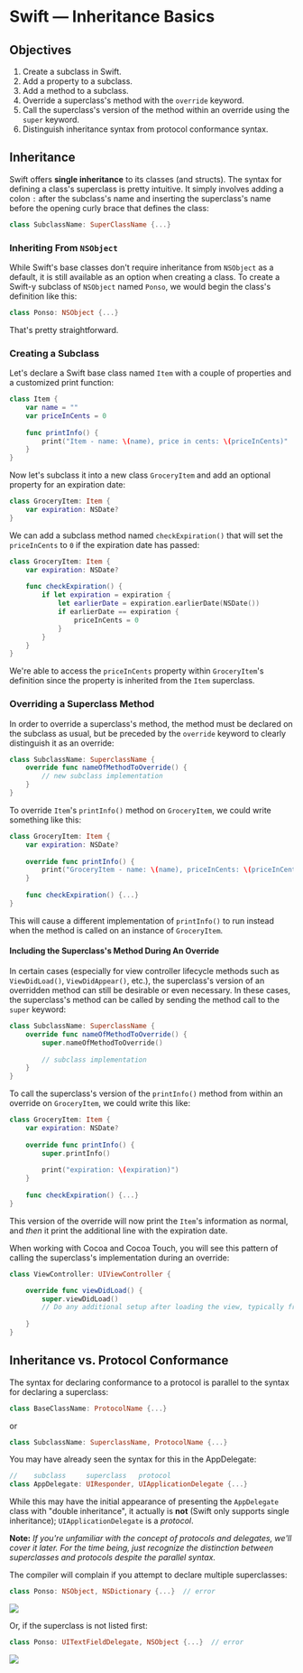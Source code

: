 # Swift — Inheritance Basics

## Objectives

1. Create a subclass in Swift.
2. Add a property to a subclass.
3. Add a method to a subclass.
4. Override a superclass's method with the `override` keyword.
5. Call the superclass's version of the method within an override using the `super` keyword.
6. Distinguish inheritance syntax from protocol conformance syntax.

## Inheritance

Swift offers **single inheritance** to its classes (and structs). The syntax for defining a class's superclass is pretty intuitive. It simply involves adding a colon `:` after the subclass's name and inserting the superclass's name before the opening curly brace that defines the class:

```swift
class SubclassName: SuperClassName {...}
```

### Inheriting From `NSObject`

While Swift's base classes don't require inheritance from `NSObject` as a default, it is still available as an option when creating a class. To create a Swift-y subclass of `NSObject` named `Ponso`, we would begin the class's definition like this:

```swift
class Ponso: NSObject {...}
```

That's pretty straightforward.

### Creating a Subclass

Let's declare a Swift base class named `Item` with a couple of properties and a customized print function:

```swift
class Item {
    var name = ""
    var priceInCents = 0
    
    func printInfo() {
        print("Item - name: \(name), price in cents: \(priceInCents)"
    }
}
```

Now let's subclass it into a new class `GroceryItem` and add an optional property for an expiration date:

```swift 
class GroceryItem: Item {
    var expiration: NSDate?
}
```

We can add a subclass method named `checkExpiration()` that will set the `priceInCents` to `0` if the expiration date has passed:

```swift 
class GroceryItem: Item {
    var expiration: NSDate?
    
    func checkExpiration() {
        if let expiration = expiration {
            let earlierDate = expiration.earlierDate(NSDate())
            if earlierDate == expiration {
                priceInCents = 0
            }
        }
    }
}
```
We're able to access the `priceInCents` property within `GroceryItem`'s definition since the property is inherited from the `Item` superclass.

### Overriding a Superclass Method

In order to override a superclass's method, the method must be declared on the subclass as usual, but be preceded by the `override` keyword to clearly distinguish it as an override:

```swift
class SubclassName: SuperclassName {
    override func nameOfMethodToOverride() {
        // new subclass implementation
    }
}
```

To override `Item`'s `printInfo()` method on `GroceryItem`, we could write something like this:

```swift
class GroceryItem: Item {
    var expiration: NSDate?
    
    override func printInfo() {
        print("GroceryItem - name: \(name), priceInCents: \(priceInCents), expiration: \(expiration)")
    }
    
    func checkExpiration() {...}
}
```

This will cause a different implementation of `printInfo()` to run instead when the method is called on an instance of `GroceryItem`.

#### Including the Superclass's Method During An Override

In certain cases (especially for view controller lifecycle methods such as `ViewDidLoad()`, `ViewDidAppear()`, etc.), the superclass's version of an overridden method can still be desirable or even necessary. In these cases, the superclass's method can be called by sending the method call to the `super` keyword:

```swift
class SubclassName: SuperclassName {
    override func nameOfMethodToOverride() {
        super.nameOfMethodToOverride()
        
        // subclass implementation
    }
}
```

To call the superclass's version of the `printInfo()` method from within an override on `GroceryItem`, we could write this like:

```swift
class GroceryItem: Item {
    var expiration: NSDate?
    
    override func printInfo() {
        super.printInfo()
    
        print("expiration: \(expiration)")
    }
    
    func checkExpiration() {...}
}
```

This version of the override will now print the `Item`'s information as normal, and *then* it print the additional line with the expiration date.

When working with Cocoa and Cocoa Touch, you will see this pattern of calling the superclass's implementation during an override:

```swift
class ViewController: UIViewController {

    override func viewDidLoad() {
        super.viewDidLoad()
        // Do any additional setup after loading the view, typically from a nib.
        
    }
}
```

## Inheritance vs. Protocol Conformance

The syntax for declaring conformance to a protocol is parallel to the syntax for declaring a superclass:

```swift
class BaseClassName: ProtocolName {...}
```
or

```swift
class SubclassName: SuperclassName, ProtocolName {...}
```

You may have already seen the syntax for this in the AppDelegate:

```swift
//    subclass     superclass   protocol
class AppDelegate: UIResponder, UIApplicationDelegate {...}
```

While this may have the initial appearance of presenting the `AppDelegate` class with "double inheritance", it actually is **not** (Swift only supports single inheritance); `UIApplicationDelegate` is a *protocol*.

**Note:** *If you're unfamiliar with the concept of protocols and delegates, we'll cover it later. For the time being, just recognize the distinction between superclasses and protocols despite the parallel syntax.*

The compiler will complain if you attempt to declare multiple superclasses:

```swift
class Ponso: NSObject, NSDictionary {...}  // error
```
![](https://curriculum-content.s3.amazonaws.com/swift/swift-inheritance-basics/error_no_multiple_inheritance.png)

Or, if the superclass is not listed first:

```swift
class Ponso: UITextFieldDelegate, NSObject {...}  // error
```
![](https://curriculum-content.s3.amazonaws.com/swift/swift-inheritance-basics/error_superclass_not_listed_first.png)
